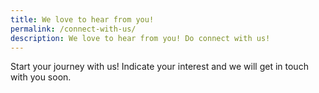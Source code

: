 ```yaml
---
title: We love to hear from you!
permalink: /connect-with-us/
description: We love to hear from you! Do connect with us!
---
```

Start your journey with us! Indicate your interest and we will get in touch with you soon.
